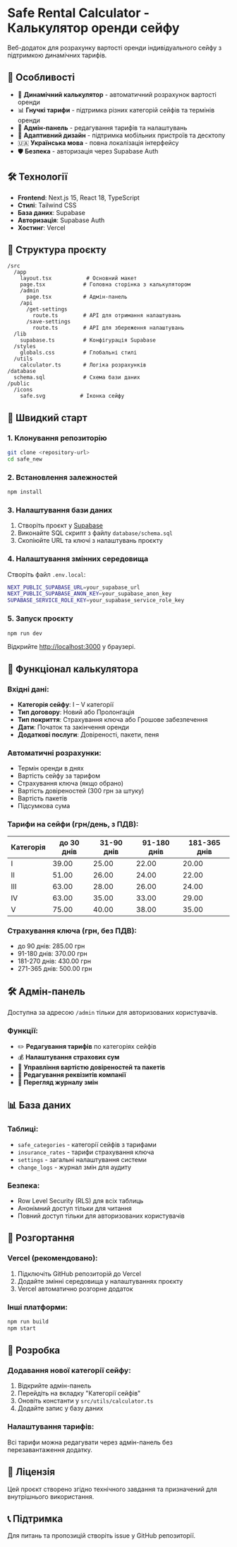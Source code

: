 # Safe Rental Calculator - Калькулятор оренди сейфу

Веб-додаток для розрахунку вартості оренди індивідуального сейфу з підтримкою динамічних тарифів.

## 🚀 Особливості

- 🧮 **Динамічний калькулятор** - автоматичний розрахунок вартості оренди
- 📊 **Гнучкі тарифи** - підтримка різних категорій сейфів та термінів оренди
- 🔐 **Адмін-панель** - редагування тарифів та налаштувань
- 📱 **Адаптивний дизайн** - підтримка мобільних пристроїв та десктопу
- 🇺🇦 **Українська мова** - повна локалізація інтерфейсу
- 🛡️ **Безпека** - авторизація через Supabase Auth

## 🛠️ Технології

- **Frontend**: Next.js 15, React 18, TypeScript
- **Стилі**: Tailwind CSS
- **База даних**: Supabase
- **Авторизація**: Supabase Auth
- **Хостинг**: Vercel

## 📁 Структура проєкту

```
/src
  /app
    layout.tsx           # Основний макет
    page.tsx            # Головна сторінка з калькулятором
    /admin
      page.tsx          # Адмін-панель
    /api
      /get-settings
        route.ts        # API для отримання налаштувань
      /save-settings
        route.ts        # API для збереження налаштувань
  /lib
    supabase.ts         # Конфігурація Supabase
  /styles
    globals.css         # Глобальні стилі
  /utils
    calculator.ts       # Логіка розрахунків
/database
  schema.sql            # Схема бази даних
/public
  /icons
    safe.svg           # Іконка сейфу
```

## 🚀 Швидкий старт

### 1. Клонування репозиторію
```bash
git clone <repository-url>
cd safe_new
```

### 2. Встановлення залежностей
```bash
npm install
```

### 3. Налаштування бази даних

1. Створіть проєкт у [Supabase](https://supabase.com)
2. Виконайте SQL скрипт з файлу `database/schema.sql`
3. Скопіюйте URL та ключі з налаштувань проєкту

### 4. Налаштування змінних середовища

Створіть файл `.env.local`:
```bash
NEXT_PUBLIC_SUPABASE_URL=your_supabase_url
NEXT_PUBLIC_SUPABASE_ANON_KEY=your_supabase_anon_key
SUPABASE_SERVICE_ROLE_KEY=your_supabase_service_role_key
```

### 5. Запуск проєкту
```bash
npm run dev
```

Відкрийте [http://localhost:3000](http://localhost:3000) у браузері.

## 🧮 Функціонал калькулятора

### Вхідні дані:
- **Категорія сейфу**: I – V категорії
- **Тип договору**: Новий або Пролонгація
- **Тип покриття**: Страхування ключа або Грошове забезпечення
- **Дати**: Початок та закінчення оренди
- **Додаткові послуги**: Довіреності, пакети, пеня

### Автоматичні розрахунки:
- Термін оренди в днях
- Вартість сейфу за тарифом
- Страхування ключа (якщо обрано)
- Вартість довіреностей (300 грн за штуку)
- Вартість пакетів
- Підсумкова сума

### Тарифи на сейфи (грн/день, з ПДВ):

| Категорія | до 30 днів | 31-90 днів | 91-180 днів | 181-365 днів |
|-----------|------------|------------|-------------|--------------|
| І         | 39.00      | 25.00      | 22.00       | 20.00        |
| ІІ        | 51.00      | 26.00      | 24.00       | 22.00        |
| ІІІ       | 63.00      | 28.00      | 26.00       | 24.00        |
| ІV        | 63.00      | 35.00      | 33.00       | 29.00        |
| V         | 75.00      | 40.00      | 38.00       | 35.00        |

### Страхування ключа (грн, без ПДВ):
- до 90 днів: 285.00 грн
- 91-180 днів: 370.00 грн
- 181-270 днів: 430.00 грн
- 271-365 днів: 500.00 грн

## 🛠️ Адмін-панель

Доступна за адресою `/admin` тільки для авторизованих користувачів.

### Функції:
- ✏️ **Редагування тарифів** по категоріях сейфів
- 💰 **Налаштування страхових сум**
- 📄 **Управління вартістю довіреностей та пакетів**
- 🏢 **Редагування реквізитів компанії**
- 📜 **Перегляд журналу змін**

## 📊 База даних

### Таблиці:
- `safe_categories` - категорії сейфів з тарифами
- `insurance_rates` - тарифи страхування ключа
- `settings` - загальні налаштування системи
- `change_logs` - журнал змін для аудиту

### Безпека:
- Row Level Security (RLS) для всіх таблиць
- Анонімний доступ тільки для читання
- Повний доступ тільки для авторизованих користувачів

## 🚀 Розгортання

### Vercel (рекомендовано):
1. Підключіть GitHub репозиторій до Vercel
2. Додайте змінні середовища у налаштуваннях проєкту
3. Vercel автоматично розгорне додаток

### Інші платформи:
```bash
npm run build
npm start
```

## 🔧 Розробка

### Додавання нової категорії сейфу:
1. Відкрийте адмін-панель
2. Перейдіть на вкладку "Категорії сейфів"
3. Оновіть константи у `src/utils/calculator.ts`
4. Додайте запис у базу даних

### Налаштування тарифів:
Всі тарифи можна редагувати через адмін-панель без перезавантаження додатку.

## 📝 Ліцензія

Цей проєкт створено згідно технічного завдання та призначений для внутрішнього використання.

## 📞 Підтримка

Для питань та пропозицій створіть issue у GitHub репозиторії.
